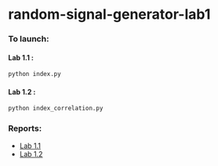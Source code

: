 # random-signal-generator-lab1
### To launch:
#### Lab 1.1 :  
```bash
python index.py
```
#### Lab 1.2 :  
```bash
python index_correlation.py
```

### Reports:
* [Lab 1.1](https://github.com/inovarka/random-signal-generator-lab1/blob/main/lab%201.1%20report.pdf)
* [Lab 1.2](https://github.com/inovarka/random-signal-generator-lab1/blob/main/lab%201.2%20report.pdf)
